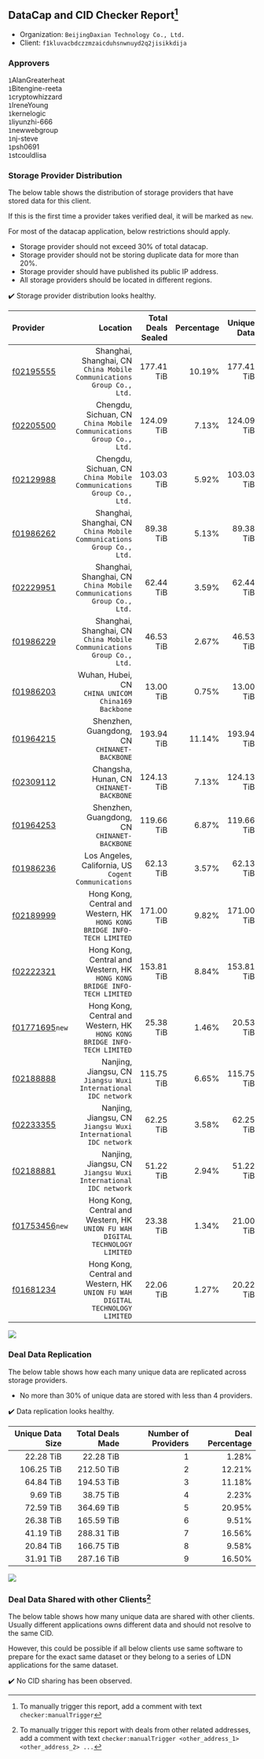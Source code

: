 ## DataCap and CID Checker Report[^1]
 - Organization: `BeijingDaxian Technology Co., Ltd.`
 - Client: `f1kluvacbdczzmzaicduhsnwnuyd2q2jisikkdija`
### Approvers
`1`AlanGreaterheat<br/>`1`Bitengine-reeta<br/>`1`cryptowhizzard<br/>`1`IreneYoung<br/>`1`kernelogic<br/>`1`liyunzhi-666<br/>`1`newwebgroup<br/>`1`nj-steve<br/>`1`psh0691<br/>`1`stcouldlisa


### Storage Provider Distribution
The below table shows the distribution of storage providers that have stored data for this client.

If this is the first time a provider takes verified deal, it will be marked as `new`.

For most of the datacap application, below restrictions should apply.
 - Storage provider should not exceed 30% of total datacap.
 - Storage provider should not be storing duplicate data for more than 20%.
 - Storage provider should have published its public IP address.
 - All storage providers should be located in different regions.

✔️ Storage provider distribution looks healthy.

| Provider                                                    |                                                                         Location | Total Deals Sealed | Percentage | Unique Data | Duplicate Deals |
| :---------------------------------------------------------- | -------------------------------------------------------------------------------: | -----------------: | ---------: | ----------: | --------------: |
| [f02195555](https://filfox.info/en/address/f02195555)       |         Shanghai, Shanghai, CN<br/>`China Mobile Communications Group Co., Ltd.` |         177.41 TiB |     10.19% |  177.41 TiB |           0.00% |
| [f02205500](https://filfox.info/en/address/f02205500)       |           Chengdu, Sichuan, CN<br/>`China Mobile Communications Group Co., Ltd.` |         124.09 TiB |      7.13% |  124.09 TiB |           0.00% |
| [f02129988](https://filfox.info/en/address/f02129988)       |           Chengdu, Sichuan, CN<br/>`China Mobile Communications Group Co., Ltd.` |         103.03 TiB |      5.92% |  103.03 TiB |           0.00% |
| [f01986262](https://filfox.info/en/address/f01986262)       |         Shanghai, Shanghai, CN<br/>`China Mobile Communications Group Co., Ltd.` |          89.38 TiB |      5.13% |   89.38 TiB |           0.00% |
| [f02229951](https://filfox.info/en/address/f02229951)       |         Shanghai, Shanghai, CN<br/>`China Mobile Communications Group Co., Ltd.` |          62.44 TiB |      3.59% |   62.44 TiB |           0.00% |
| [f01986229](https://filfox.info/en/address/f01986229)       |         Shanghai, Shanghai, CN<br/>`China Mobile Communications Group Co., Ltd.` |          46.53 TiB |      2.67% |   46.53 TiB |           0.00% |
| [f01986203](https://filfox.info/en/address/f01986203)       |                            Wuhan, Hubei, CN<br/>`CHINA UNICOM China169 Backbone` |          13.00 TiB |      0.75% |   13.00 TiB |           0.00% |
| [f01964215](https://filfox.info/en/address/f01964215)       |                                  Shenzhen, Guangdong, CN<br/>`CHINANET-BACKBONE` |         193.94 TiB |     11.14% |  193.94 TiB |           0.00% |
| [f02309112](https://filfox.info/en/address/f02309112)       |                                      Changsha, Hunan, CN<br/>`CHINANET-BACKBONE` |         124.13 TiB |      7.13% |  124.13 TiB |           0.00% |
| [f01964253](https://filfox.info/en/address/f01964253)       |                                  Shenzhen, Guangdong, CN<br/>`CHINANET-BACKBONE` |         119.66 TiB |      6.87% |  119.66 TiB |           0.00% |
| [f01986236](https://filfox.info/en/address/f01986236)       |                          Los Angeles, California, US<br/>`Cogent Communications` |          62.13 TiB |      3.57% |   62.13 TiB |           0.00% |
| [f02189999](https://filfox.info/en/address/f02189999)       |      Hong Kong, Central and Western, HK<br/>`HONG KONG BRIDGE INFO-TECH LIMITED` |         171.00 TiB |      9.82% |  171.00 TiB |           0.00% |
| [f02222321](https://filfox.info/en/address/f02222321)       |      Hong Kong, Central and Western, HK<br/>`HONG KONG BRIDGE INFO-TECH LIMITED` |         153.81 TiB |      8.84% |  153.81 TiB |           0.00% |
| [f01771695](https://filfox.info/en/address/f01771695)`new`  |      Hong Kong, Central and Western, HK<br/>`HONG KONG BRIDGE INFO-TECH LIMITED` |          25.38 TiB |      1.46% |   20.53 TiB |          19.09% |
| [f02188888](https://filfox.info/en/address/f02188888)       |                Nanjing, Jiangsu, CN<br/>`Jiangsu Wuxi International IDC network` |         115.75 TiB |      6.65% |  115.75 TiB |           0.00% |
| [f02233355](https://filfox.info/en/address/f02233355)       |                Nanjing, Jiangsu, CN<br/>`Jiangsu Wuxi International IDC network` |          62.25 TiB |      3.58% |   62.25 TiB |           0.00% |
| [f02188881](https://filfox.info/en/address/f02188881)       |                Nanjing, Jiangsu, CN<br/>`Jiangsu Wuxi International IDC network` |          51.22 TiB |      2.94% |   51.22 TiB |           0.00% |
| [f01753456](https://filfox.info/en/address/f01753456)`new`  | Hong Kong, Central and Western, HK<br/>`UNION FU WAH DIGITAL TECHNOLOGY LIMITED` |          23.38 TiB |      1.34% |   21.00 TiB |          10.16% |
| [f01681234](https://filfox.info/en/address/f01681234)       | Hong Kong, Central and Western, HK<br/>`UNION FU WAH DIGITAL TECHNOLOGY LIMITED` |          22.06 TiB |      1.27% |   20.22 TiB |           8.36% |

<img src="https://raw.githubusercontent.com/data-preservation-programs/filplus-checker-assets/main/filecoin-project/filecoin-plus-large-datasets/issues/1016/1698285040751.png"/>

### Deal Data Replication
The below table shows how each many unique data are replicated across storage providers.

- No more than 30% of unique data are stored with less than 4 providers.

✔️ Data replication looks healthy.

| Unique Data Size | Total Deals Made | Number of Providers | Deal Percentage |
| ---------------: | ---------------: | ------------------: | --------------: |
|        22.28 TiB |        22.28 TiB |                   1 |           1.28% |
|       106.25 TiB |       212.50 TiB |                   2 |          12.21% |
|        64.84 TiB |       194.53 TiB |                   3 |          11.18% |
|         9.69 TiB |        38.75 TiB |                   4 |           2.23% |
|        72.59 TiB |       364.69 TiB |                   5 |          20.95% |
|        26.38 TiB |       165.59 TiB |                   6 |           9.51% |
|        41.19 TiB |       288.31 TiB |                   7 |          16.56% |
|        20.84 TiB |       166.75 TiB |                   8 |           9.58% |
|        31.91 TiB |       287.16 TiB |                   9 |          16.50% |

<img src="https://raw.githubusercontent.com/data-preservation-programs/filplus-checker-assets/main/filecoin-project/filecoin-plus-large-datasets/issues/1016/1698285041396.png"/>

### Deal Data Shared with other Clients[^3]
The below table shows how many unique data are shared with other clients.
Usually different applications owns different data and should not resolve to the same CID.

However, this could be possible if all below clients use same software to prepare for the exact same dataset or they belong to a series of LDN applications for the same dataset.

✔️ No CID sharing has been observed.

[^1]: To manually trigger this report, add a comment with text `checker:manualTrigger`

[^2]: Deals from those addresses are combined into this report as they are specified with `checker:manualTrigger`

[^3]: To manually trigger this report with deals from other related addresses, add a comment with text `checker:manualTrigger <other_address_1> <other_address_2> ...`
